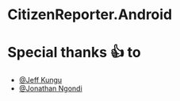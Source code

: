 # CitizenReporter.Android


# Special thanks :thumbsup: to
- [@Jeff Kungu](https://github.com/Jeffkungu)
- [@Jonathan Ngondi](https://github.com/Jonathan-Ngondi)